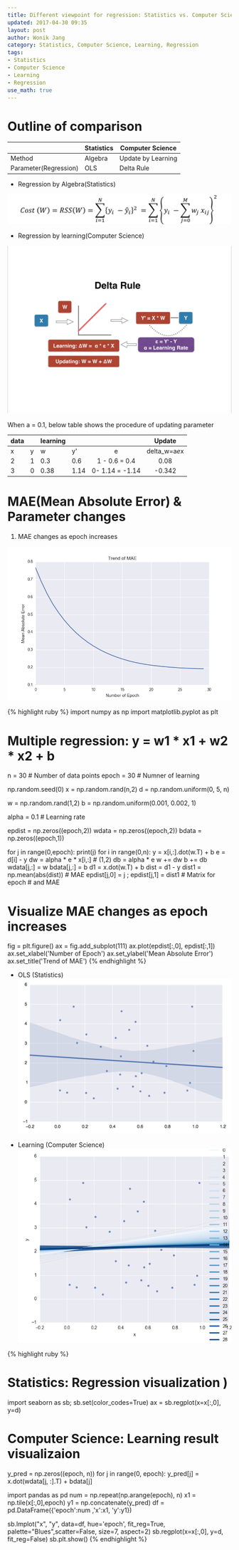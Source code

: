 ```yaml
---
title: Different viewpoint for regression: Statistics vs. Computer Science 
updated: 2017-04-30 09:35
layout: post
author: Wonik Jang 
category: Statistics, Computer Science, Learning, Regression
tags: 
- Statistics
- Computer Science
- Learning
- Regression
use_math: true
---
```


# Outline of comparison 

|                      | Statistics | Computer Science   |
|----------------------|------------|--------------------|
| Method               | Algebra    | Update by Learning |
| Parameter(Regression)| OLS        | Delta Rule         |


* Regression by Algebra(Statistics)

![rss](/result_images/rss.png  "rss")

* Regression by learning(Computer Science)

![delta](/result_images/delta.png  "delta")

When a = 0.1, below table shows the procedure of updating parameter 

| data |   | learning |      |                 |    Update   |
|------|---|----------|------|:---------------:|:-----------:|  
| x    | y | w        | y'   | e               |delta_w=a*e*x|
| 2    | 1 | 0.3      | 0.6  | 1 - 0.6 = 0.4   |0.08         |
| 3    | 0 | 0.38     | 1.14 | 0- 1.14 = -1.14 |-0.342       |


# MAE(Mean Absolute Error) & Parameter changes

1. MAE changes as epoch increases 

![mae](/result_images/mae.png  "mae")

{% highlight ruby %}
import numpy as np
import matplotlib.pyplot as plt

# Multiple regression: y = w1 * x1 + w2 * x2 + b

n = 30 # Number of data points
epoch = 30 # Numner of learning

np.random.seed(0)
x = np.random.rand(n,2)
d = np.random.uniform(0, 5, n)

w = np.random.rand(1,2)
b = np.random.uniform(0.001, 0.002, 1)

alpha = 0.1 # Learning rate

epdist = np.zeros((epoch,2))
wdata = np.zeros((epoch,2))
bdata = np.zeros((epoch,1))

for j in range(0,epoch):
        print(j)
        for i in range(0,n):
                y = x[i,:].dot(w.T) + b
                e = d[i] - y
                dw = alpha * e * x[i,:] # (1,2)
                db = alpha * e
                w += dw
                b += db
        wdata[j,:] = w
        bdata[j,:] = b
        d1 = x.dot(w.T) + b
        dist = d1 - y
        dist1 = np.mean(abs(dist)) # MAE
        epdist[j,0] = j ; epdist[j,1] = dist1 # Matrix for epoch # and MAE

# Visualize MAE changes as epoch increases
fig = plt.figure()
ax = fig.add_subplot(111)
ax.plot(epdist[:,0], epdist[:,1])
ax.set_xlabel('Number of Epoch')
ax.set_ylabel('Mean Absolute Error')
ax.set_title('Trend of MAE')
{% endhighlight %}

* OLS (Statistics)
![regplot](/result_images/regplot.png  "regplot")

* Learning (Computer Science)
![learning_plot](/result_images/learning_plot.png  "learning_plot")



{% highlight ruby %}

# Statistics: Regression visualization )
import seaborn as sb; sb.set(color_codes=True)
ax = sb.regplot(x=x[:,0], y=d)


# Computer Science: Learning result visualizaion
y_pred = np.zeros((epoch, n))
for j in range(0, epoch):
    y_pred[j] = x.dot(wdata[j, :].T) + bdata[j]

import pandas as pd
num = np.repeat(np.arange(epoch), n)
x1 = np.tile(x[:,0],epoch)
y1 = np.concatenate(y_pred)
df = pd.DataFrame({'epoch':num ,'x':x1, 'y':y1})

sb.lmplot("x", "y", data=df, hue='epoch', fit_reg=True, palette="Blues",scatter=False, size=7, aspect=2)
sb.regplot(x=x[:,0], y=d, fit_reg=False)
sb.plt.show()
{% endhighlight %}

